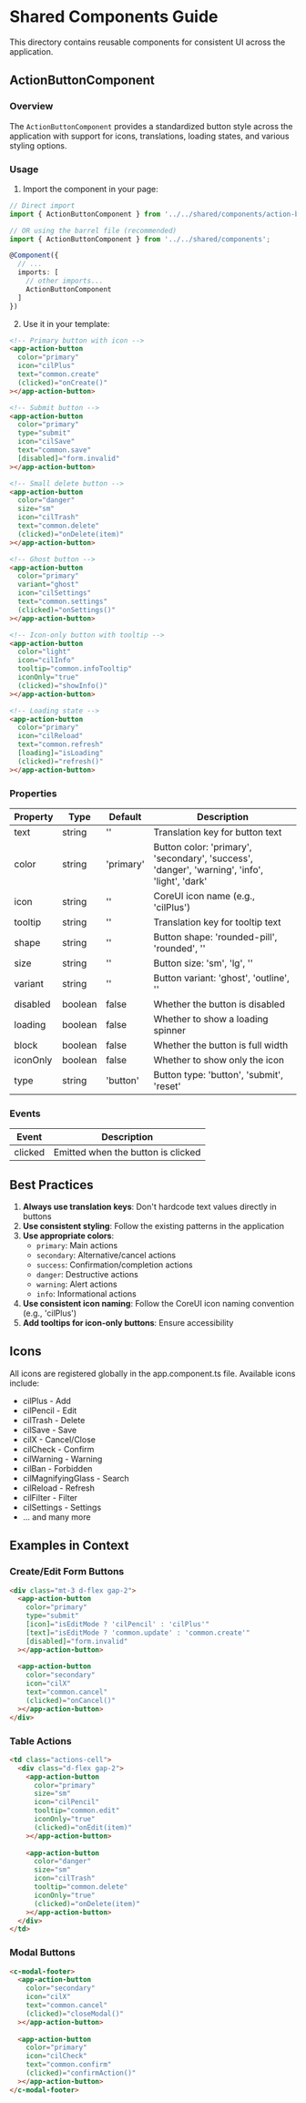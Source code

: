# Shared Components Guide

This directory contains reusable components for consistent UI across the application.

## ActionButtonComponent

### Overview
The `ActionButtonComponent` provides a standardized button style across the application with support for icons, translations, loading states, and various styling options.

### Usage

1. Import the component in your page:

```typescript
// Direct import
import { ActionButtonComponent } from '../../shared/components/action-button/action-button.component';

// OR using the barrel file (recommended)
import { ActionButtonComponent } from '../../shared/components';

@Component({
  // ...
  imports: [
    // other imports...
    ActionButtonComponent
  ]
})
```

2. Use it in your template:

```html
<!-- Primary button with icon -->
<app-action-button
  color="primary"
  icon="cilPlus"
  text="common.create"
  (clicked)="onCreate()"
></app-action-button>

<!-- Submit button -->
<app-action-button
  color="primary"
  type="submit"
  icon="cilSave"
  text="common.save"
  [disabled]="form.invalid"
></app-action-button>

<!-- Small delete button -->
<app-action-button
  color="danger"
  size="sm"
  icon="cilTrash"
  text="common.delete"
  (clicked)="onDelete(item)"
></app-action-button>

<!-- Ghost button -->
<app-action-button
  color="primary"
  variant="ghost"
  icon="cilSettings"
  text="common.settings"
  (clicked)="onSettings()"
></app-action-button>

<!-- Icon-only button with tooltip -->
<app-action-button
  color="light"
  icon="cilInfo"
  tooltip="common.infoTooltip"
  iconOnly="true"
  (clicked)="showInfo()"
></app-action-button>

<!-- Loading state -->
<app-action-button
  color="primary"
  icon="cilReload"
  text="common.refresh"
  [loading]="isLoading"
  (clicked)="refresh()"
></app-action-button>
```

### Properties

| Property   | Type      | Default    | Description |
|------------|-----------|------------|-------------|
| text       | string    | ''         | Translation key for button text |
| color      | string    | 'primary'  | Button color: 'primary', 'secondary', 'success', 'danger', 'warning', 'info', 'light', 'dark' |
| icon       | string    | ''         | CoreUI icon name (e.g., 'cilPlus') |
| tooltip    | string    | ''         | Translation key for tooltip text |
| shape      | string    | ''         | Button shape: 'rounded-pill', 'rounded', '' |
| size       | string    | ''         | Button size: 'sm', 'lg', '' |
| variant    | string    | ''         | Button variant: 'ghost', 'outline', '' |
| disabled   | boolean   | false      | Whether the button is disabled |
| loading    | boolean   | false      | Whether to show a loading spinner |
| block      | boolean   | false      | Whether the button is full width |
| iconOnly   | boolean   | false      | Whether to show only the icon |
| type       | string    | 'button'   | Button type: 'button', 'submit', 'reset' |

### Events

| Event      | Description |
|------------|-------------|
| clicked    | Emitted when the button is clicked |

## Best Practices

1. **Always use translation keys**: Don't hardcode text values directly in buttons
2. **Use consistent styling**: Follow the existing patterns in the application
3. **Use appropriate colors**: 
   - `primary`: Main actions
   - `secondary`: Alternative/cancel actions
   - `success`: Confirmation/completion actions
   - `danger`: Destructive actions
   - `warning`: Alert actions
   - `info`: Informational actions
4. **Use consistent icon naming**: Follow the CoreUI icon naming convention (e.g., 'cilPlus')
5. **Add tooltips for icon-only buttons**: Ensure accessibility

## Icons

All icons are registered globally in the app.component.ts file. Available icons include:

- cilPlus - Add
- cilPencil - Edit
- cilTrash - Delete
- cilSave - Save
- cilX - Cancel/Close
- cilCheck - Confirm
- cilWarning - Warning
- cilBan - Forbidden
- cilMagnifyingGlass - Search
- cilReload - Refresh
- cilFilter - Filter
- cilSettings - Settings
- ... and many more

## Examples in Context

### Create/Edit Form Buttons

```html
<div class="mt-3 d-flex gap-2">
  <app-action-button
    color="primary"
    type="submit"
    [icon]="isEditMode ? 'cilPencil' : 'cilPlus'"
    [text]="isEditMode ? 'common.update' : 'common.create'"
    [disabled]="form.invalid"
  ></app-action-button>
  
  <app-action-button
    color="secondary"
    icon="cilX"
    text="common.cancel"
    (clicked)="onCancel()"
  ></app-action-button>
</div>
```

### Table Actions

```html
<td class="actions-cell">
  <div class="d-flex gap-2">
    <app-action-button
      color="primary"
      size="sm"
      icon="cilPencil"
      tooltip="common.edit" 
      iconOnly="true"
      (clicked)="onEdit(item)"
    ></app-action-button>
    
    <app-action-button
      color="danger"
      size="sm"
      icon="cilTrash"
      tooltip="common.delete"
      iconOnly="true"
      (clicked)="onDelete(item)"
    ></app-action-button>
  </div>
</td>
```

### Modal Buttons

```html
<c-modal-footer>
  <app-action-button
    color="secondary"
    icon="cilX"
    text="common.cancel"
    (clicked)="closeModal()"
  ></app-action-button>
  
  <app-action-button
    color="primary"
    icon="cilCheck"
    text="common.confirm"
    (clicked)="confirmAction()"
  ></app-action-button>
</c-modal-footer>
``` 

